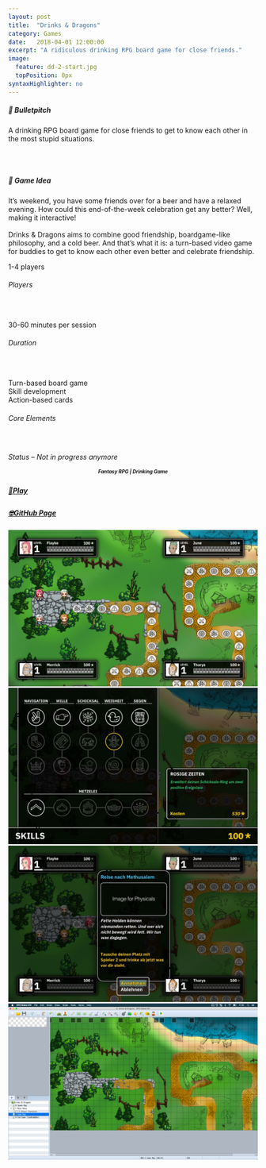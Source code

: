 ```yaml
---
layout: post
title:  "Drinks & Dragons"
category: Games
date:   2018-04-01 12:00:00
excerpt: "A ridiculous drinking RPG board game for close friends."
image:
  feature: dd-2-start.jpg
  topPosition: 0px
syntaxHighlighter: no
---
```


<div class="card-wrapper text paddings">
  <h5>🚀 Bulletpitch</h5>
  <p>A drinking RPG board game for close friends to get to know each other in the most stupid situations.</p>

  <br>
  <br>

  <h5>💭 Game Idea</h5>
  <p>
    It’s weekend, you have some friends over for a beer and have a relaxed evening. How could this end-of-the-week celebration get any better? Well, making it interactive!
    <br>
    <br>
    Drinks & Dragons aims to combine good friendship, boardgame-like philosophy, and a cold beer. And that’s what it is: a turn-based video game for buddies to get to know each other even better and celebrate friendship.
  </p>
</div>

<div class="card-wrapper info paddings">
  <p>
    1-4 players
  </p>
  <h6>Players</h6>
  <br>
  <p>
    30-60 minutes per session
  </p>
  <h6>Duration</h6>
  <br>
  <p>
    Turn-based board game
    <br>
    Skill development
    <br>
    Action-based cards
  </p>
  <h6>Core Elements</h6>
  <br>
  <p>
    <div class="bar">
      <div class="bar progress" style="width: 80%;"></div>
    </div>
  </p>
  <h6 style="margin: -2px 0 0 0;">Status – Not in progress anymore</h6>
</div>

<div class="card-wrapper genre paddings" style="text-align: center;">
  <h5 style="font-size: 70%; line-height: 1rem;">Fantasy RPG | Drinking Game</h5>
</div>

<div class="button-wrapper">
  <div class="buttons">
    <a href="https://feierabend-crew.com/games/drinks-dragons/index.html" target="_blank">
      <div class="play-button interaction">
        <h5 style="line-height: 1.4rem;">🤘Play</h5>
      </div>
    </a>
    <div class="gap"></div>
    <a href="https://github.com/thomas-theux/DrinksAndDragons" target="_blank">
      <div class="git-button interaction">
        <h5 style="line-height: 1.3rem;">🤓GitHub Page</h5>
      </div>
    </a>
  </div>
</div>

<div class="card-wrapper picture">
  <a href="https://feierabend-crew.com/assets/images/games/dd/dd-3-ingame.jpg">
    <img src="assets/images/games/dd/dd-3-ingame.jpg" alt="The starting point">
  </a>
</div>

<div class="card-wrapper picture">
  <a href="https://feierabend-crew.com/assets/images/games/dd/dd-4-skills.jpg">
  <img src="assets/images/games/dd/dd-4-skills.jpg" alt="Improving the character on a skillboard">
</a>
</div>

<div class="card-wrapper picture">
  <a href="https://feierabend-crew.com/assets/images/games/dd/dd-5-card.jpg">
  <img src="assets/images/games/dd/dd-5-card.jpg" alt="Drawing cards in Drinks & Dragons">
</a>
</div>

<div class="card-wrapper picture">
  <a href="https://feierabend-crew.com/assets/images/games/dd/dd-1-rmv.jpg">
  <img src="assets/images/games/dd/dd-1-rmv.jpg" alt="RPG Maker MV level editor">
</a>
</div>